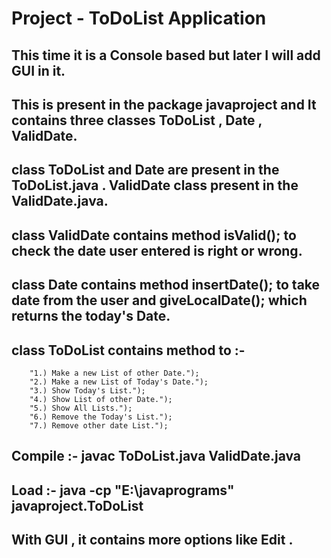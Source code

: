 # Project - ToDoList Application

## This time it is a Console based but later I will add GUI in it.

## This is present in the package javaproject and It contains three classes ToDoList , Date , ValidDate.
##   class ToDoList and Date are present in the ToDoList.java . ValidDate class present in the ValidDate.java.
   
 ## class ValidDate contains method isValid(); to check the date user entered is right or wrong.
 
 ## class Date contains method insertDate(); to take date from the user and giveLocalDate(); which returns the today's Date.
 
 ## class ToDoList contains method to :-
        "1.) Make a new List of other Date.");
        "2.) Make a new List of Today's Date.");
        "3.) Show Today's List.");
        "4.) Show List of other Date.");
        "5.) Show All Lists.");
        "6.) Remove the Today's List.");
        "7.) Remove other date List.");
        
  ## Compile :- javac ToDoList.java ValidDate.java
  ## Load :- java -cp "E:\javaprograms" javaproject.ToDoList
  
  ## With GUI , it contains more options like Edit .

        
